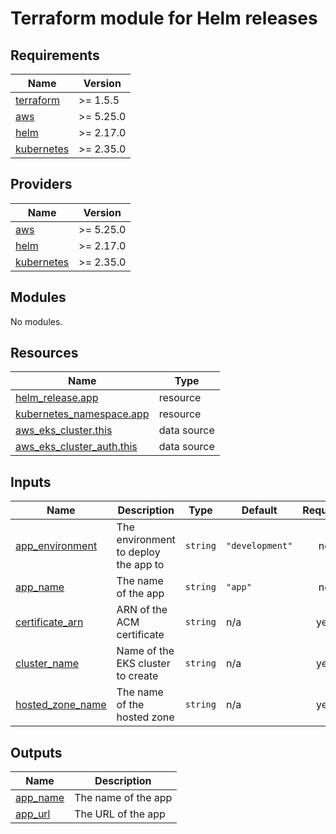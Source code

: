 # Terraform module for Helm releases

<!-- BEGIN_TF_DOCS -->
## Requirements

| Name | Version |
|------|---------|
| <a name="requirement_terraform"></a> [terraform](#requirement\_terraform) | >= 1.5.5 |
| <a name="requirement_aws"></a> [aws](#requirement\_aws) | >= 5.25.0 |
| <a name="requirement_helm"></a> [helm](#requirement\_helm) | >= 2.17.0 |
| <a name="requirement_kubernetes"></a> [kubernetes](#requirement\_kubernetes) | >= 2.35.0 |

## Providers

| Name | Version |
|------|---------|
| <a name="provider_aws"></a> [aws](#provider\_aws) | >= 5.25.0 |
| <a name="provider_helm"></a> [helm](#provider\_helm) | >= 2.17.0 |
| <a name="provider_kubernetes"></a> [kubernetes](#provider\_kubernetes) | >= 2.35.0 |

## Modules

No modules.

## Resources

| Name | Type |
|------|------|
| [helm_release.app](https://registry.terraform.io/providers/hashicorp/helm/latest/docs/resources/release) | resource |
| [kubernetes_namespace.app](https://registry.terraform.io/providers/hashicorp/kubernetes/latest/docs/resources/namespace) | resource |
| [aws_eks_cluster.this](https://registry.terraform.io/providers/hashicorp/aws/latest/docs/data-sources/eks_cluster) | data source |
| [aws_eks_cluster_auth.this](https://registry.terraform.io/providers/hashicorp/aws/latest/docs/data-sources/eks_cluster_auth) | data source |

## Inputs

| Name | Description | Type | Default | Required |
|------|-------------|------|---------|:--------:|
| <a name="input_app_environment"></a> [app\_environment](#input\_app\_environment) | The environment to deploy the app to | `string` | `"development"` | no |
| <a name="input_app_name"></a> [app\_name](#input\_app\_name) | The name of the app | `string` | `"app"` | no |
| <a name="input_certificate_arn"></a> [certificate\_arn](#input\_certificate\_arn) | ARN of the ACM certificate | `string` | n/a | yes |
| <a name="input_cluster_name"></a> [cluster\_name](#input\_cluster\_name) | Name of the EKS cluster to create | `string` | n/a | yes |
| <a name="input_hosted_zone_name"></a> [hosted\_zone\_name](#input\_hosted\_zone\_name) | The name of the hosted zone | `string` | n/a | yes |

## Outputs

| Name | Description |
|------|-------------|
| <a name="output_app_name"></a> [app\_name](#output\_app\_name) | The name of the app |
| <a name="output_app_url"></a> [app\_url](#output\_app\_url) | The URL of the app |
<!-- END_TF_DOCS -->
